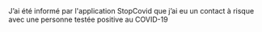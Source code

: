 <!---->J’ai été informé par l'application StopCovid que j’ai eu un contact à risque avec une personne testée positive au COVID-19
